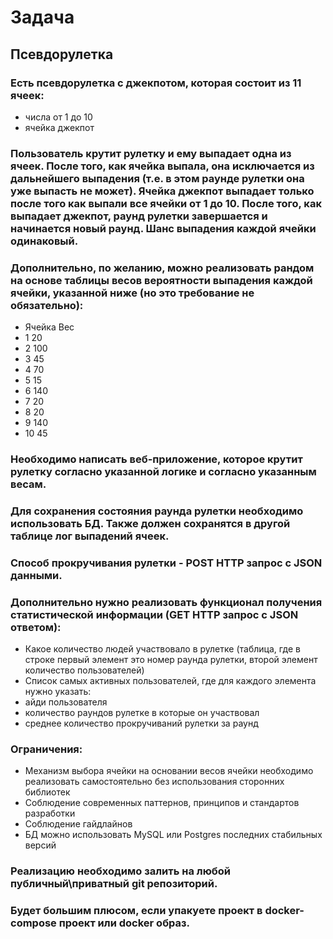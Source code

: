 # Задача
## Псевдорулетка 

### Есть псевдорулетка с джекпотом, которая состоит из 11 ячеек:
- числа от 1 до 10
- ячейка джекпот

### Пользователь крутит рулетку и ему выпадает одна из ячеек. После того, как ячейка выпала, она исключается из дальнейшего выпадения (т.е. в этом раунде рулетки она уже выпасть не может). Ячейка джекпот выпадает только после того как выпали все ячейки от 1 до 10. После того, как выпадает джекпот, раунд рулетки завершается и начинается новый раунд. Шанс выпадения каждой ячейки одинаковый.
### Дополнительно, по желанию, можно реализовать рандом на основе таблицы весов вероятности выпадения каждой ячейки, указанной ниже (но это требование не обязательно):

- Ячейка Вес
- 1	20
- 2	100
- 3	45
- 4	70
- 5	15
- 6	140
- 7	20
- 8	20
- 9	140
- 10 45

### Необходимо написать веб-приложение, которое крутит рулетку согласно указанной логике и согласно указанным весам. 
### Для сохранения состояния раунда рулетки необходимо использовать БД. Также должен сохранятся в другой таблице лог выпадений ячеек.


### Способ прокручивания рулетки - POST HTTP запрос с JSON данными.
### Дополнительно нужно реализовать функционал получения статистической информации (GET HTTP запрос с JSON ответом):
-	Какое количество людей участвовало в рулетке (таблица, где в строке первый элемент это номер раунда рулетки, второй элемент количество пользователей)
-	Список самых активных пользователей, где для каждого элемента нужно указать:
-	айди пользователя
-	количество раундов рулетке в которые он участвовал
-	среднее количество прокручиваний рулетки за раунд
### Ограничения:
-	Механизм выбора ячейки на основании весов ячейки необходимо реализовать самостоятельно без использования сторонних библиотек
-	Соблюдение современных паттернов, принципов и стандартов разработки
-	Соблюдение гайдлайнов
-	БД можно использовать MySQL или Postgres последних стабильных версий

### Реализацию необходимо залить на любой публичный\приватный git репозиторий. 

### Будет большим плюсом, если упакуете проект в docker-compose проект или docker образ.